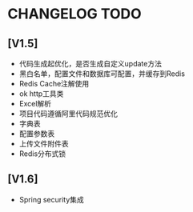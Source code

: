 # CHANGELOG TODO

## [V1.5]
- 代码生成起优化，是否生成自定义update方法
- 黑白名单，配置文件和数据库可配置，并缓存到Redis
- Redis Cache注解使用
- ok http工具类
- Excel解析
- 项目代码遵循阿里代码规范优化
- 字典表
- 配置参数表
- 上传文件附件表
- Redis分布式锁

## [V1.6]
- Spring security集成